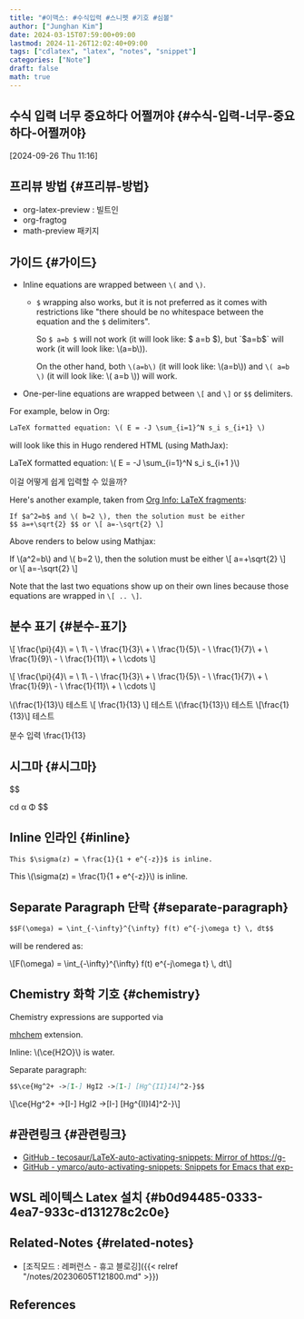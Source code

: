 ```yaml
---
title: "#이맥스: #수식입력 #스니펫 #기호 #심볼"
author: ["Junghan Kim"]
date: 2024-03-15T07:59:00+09:00
lastmod: 2024-11-26T12:02:40+09:00
tags: ["cdlatex", "latex", "notes", "snippet"]
categories: ["Note"]
draft: false
math: true
---
```


## 수식 입력 너무 중요하다 어쩔꺼야 {#수식-입력-너무-중요하다-어쩔꺼야}

<span class="timestamp-wrapper"><span class="timestamp">[2024-09-26 Thu 11:16]</span></span>


## 프리뷰 방법 {#프리뷰-방법}

-   org-latex-preview : 빌트인
-   org-fragtog
-   math-preview 패키지


## 가이드 {#가이드}

-   Inline equations are wrapped between `\(` and `\)`.
    -   `$` wrapping also works, but it is not preferred as it comes with restrictions like "there should be no whitespace between the equation and the `$` delimiters".

        So `$ a=b $` will not work (it will look like: $ a=b $), but `$a=b$` will work (it will look like: \\(a=b\\)).

        On the other hand, both `\(a=b\)` (it will look like: \\(a=b\\)) and `\( a=b \)` (it will look like: \\( a=b \\)) will work.
-   One-per-line equations are wrapped between `\[` and `\]` or `$$` delimiters.

For example, below in Org:

```org
LaTeX formatted equation: \( E = -J \sum_{i=1}^N s_i s_{i+1} \)
```

will look like this in Hugo rendered HTML (using MathJax):

LaTeX formatted equation: \\( E = -J \sum\_{i=1}^N s\_i s\_{i+1 }\\)

이걸 어떻게 쉽게 입력할 수 있을까?

Here's another example, taken from [Org Info: LaTeX fragments](https://orgmode.org/manual/LaTeX-fragments.html "Emacs Lisp: (info \"(org) LaTeX fragments\")"):

```text
If $a^2=b$ and \( b=2 \), then the solution must be either
$$ a=+\sqrt{2} $$ or \[ a=-\sqrt{2} \]
```

Above renders to below using Mathjax:

If \\(a^2=b\\) and \\( b=2 \\), then the solution must be either \\[ a=+\sqrt{2} \\] or \\[ a=-\sqrt{2} \\]

<div class="note">

Note that the last two equations show up on their own lines because those equations are wrapped in `\[ .. \]`.

</div>


## 분수 표기 {#분수-표기}

\\[ \frac{\pi}{4}\ = \ 1\ - \ \frac{1}{3}\ + \ \frac{1}{5}\ - \ \frac{1}{7}\ + \ \frac{1}{9}\ - \ \frac{1}{11}\ + \ \cdots \\]

\\[ \frac{\pi}{4}\ = \ 1\ - \ \frac{1}{3}\ + \ \frac{1}{5}\ - \ \frac{1}{7}\ + \ \frac{1}{9}\ - \ \frac{1}{11}\ + \ \cdots \\]

\\(\frac{1}{13}\\) 테스트 \\[ \frac{1}{13} \\] 테스트 \\(\frac{1}{13}\\) 테스트 \\[\frac{1}{13}\\] 테스트

분수 입력 \frac{1}{13}


## 시그마 {#시그마}

$$

cd &alpha; &Phi; $$


## Inline 인라인 {#inline}

```markdown { linenos=false,filename="page.md" }
This $\sigma(z) = \frac{1}{1 + e^{-z}}$ is inline.
```

This \\(\sigma(z) = \frac{1}{1 + e^{-z}}\\) is inline.


## Separate Paragraph 단락 {#separate-paragraph}

```markdown { linenos=false,filename="page.md" }
$$F(\omega) = \int_{-\infty}^{\infty} f(t) e^{-j\omega t} \, dt$$
```

will be rendered as:

\\[F(\omega) = \int\_{-\infty}^{\infty} f(t) e^{-j\omega t} \\, dt\\]


## Chemistry 화학 기호 {#chemistry}

Chemistry expressions are supported via

[mhchem](https://mhchem.github.io/MathJax-mhchem/) extension.

Inline: \\(\ce{H2O}\\) is water.

Separate paragraph:

```markdown { linenos=false,filename="page.md" }
$$\ce{Hg^2+ ->[I-] HgI2 ->[I-] [Hg^{II}I4]^2-}$$
```

\\[\ce{Hg^2+ ->[I-] HgI2 ->[I-] [Hg^{II}I4]^2-}\\]


## #관련링크 {#관련링크}

-   [GitHub - tecosaur/LaTeX-auto-activating-snippets: Mirror of https://g-](https://github.com/tecosaur/LaTeX-auto-activating-snippets)
-   [GitHub - ymarco/auto-activating-snippets: Snippets for Emacs that exp-](https://github.com/ymarco/auto-activating-snippets)


## WSL 레이텍스 Latex 설치 {#b0d94485-0333-4ea7-933c-d131278c2c0e}


## Related-Notes {#related-notes}

-   [조직모드 : 레퍼런스 - 휴고 블로깅]({{< relref "/notes/20230605T121800.md" >}})

## References

<style>.csl-entry{text-indent: -1.5em; margin-left: 1.5em;}</style><div class="csl-bib-body">
</div>
